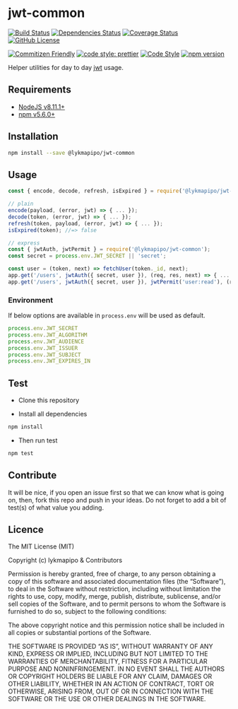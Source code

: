 # jwt-common

[![Build Status](https://app.travis-ci.com/lykmapipo/jwt-common.svg?branch=master)](https://app.travis-ci.com/lykmapipo/jwt-common)
[![Dependencies Status](https://david-dm.org/lykmapipo/jwt-common.svg)](https://david-dm.org/lykmapipo/jwt-common)
[![Coverage Status](https://coveralls.io/repos/github/lykmapipo/jwt-common/badge.svg?branch=master)](https://coveralls.io/github/lykmapipo/jwt-common?branch=master)
[![GitHub License](https://img.shields.io/github/license/lykmapipo/jwt-common)](https://github.com/lykmapipo/jwt-common/blob/master/LICENSE)

[![Commitizen Friendly](https://img.shields.io/badge/commitizen-friendly-brightgreen.svg)](http://commitizen.github.io/cz-cli/)
[![code style: prettier](https://img.shields.io/badge/code_style-prettier-ff69b4.svg)](https://github.com/prettier/prettier)
[![Code Style](https://badgen.net/badge/code%20style/airbnb/ff5a5f?icon=airbnb)](https://github.com/airbnb/javascript)
[![npm version](https://img.shields.io/npm/v/@lykmapipo/jwt-common)](https://www.npmjs.com/package/@lykmapipo/jwt-common)

Helper utilities for day to day [jwt](https://jwt.io/) usage.


## Requirements

- [NodeJS v8.11.1+](https://nodejs.org)
- [npm v5.6.0+](https://www.npmjs.com/)

## Installation

```sh
npm install --save @lykmapipo/jwt-common
```

## Usage

```js
const { encode, decode, refresh, isExpired } = require('@lykmapipo/jwt-common');

// plain
encode(payload, (error, jwt) => { ... });
decode(token, (error, jwt) => { ... });
refresh(token, payload, (error, jwt) => { ... });
isExpired(token); //=> false

// express
const { jwtAuth, jwtPermit } = require('@lykmapipo/jwt-common');
const secret = process.env.JWT_SECRET || 'secret';

const user = (token, next) => fetchUser(token._id, next);
app.get('/users', jwtAuth({ secret, user }), (req, res, next) => { ... });
app.get('/users', jwtAuth({ secret, user }), jwtPermit('user:read'), (req, res, next) => { ... });

```

### Environment
If below options are available in `process.env` will be used as default.
```js
process.env.JWT_SECRET
process.env.JWT_ALGORITHM
process.env.JWT_AUDIENCE
process.env.JWT_ISSUER
process.env.JWT_SUBJECT
process.env.JWT_EXPIRES_IN
```

## Test

- Clone this repository

- Install all dependencies

```sh
npm install
```

- Then run test

```sh
npm test
```

## Contribute

It will be nice, if you open an issue first so that we can know what is going on, then, fork this repo and push in your ideas. Do not forget to add a bit of test(s) of what value you adding.

## Licence

The MIT License (MIT)

Copyright (c) lykmapipo & Contributors

Permission is hereby granted, free of charge, to any person obtaining a copy of this software and associated documentation files (the “Software”), to deal in the Software without restriction, including without limitation the rights to use, copy, modify, merge, publish, distribute, sublicense, and/or sell copies of the Software, and to permit persons to whom the Software is furnished to do so, subject to the following conditions:

The above copyright notice and this permission notice shall be included in all copies or substantial portions of the Software.

THE SOFTWARE IS PROVIDED “AS IS”, WITHOUT WARRANTY OF ANY KIND, EXPRESS OR IMPLIED, INCLUDING BUT NOT LIMITED TO THE WARRANTIES OF MERCHANTABILITY, FITNESS FOR A PARTICULAR PURPOSE AND NONINFRINGEMENT. IN NO EVENT SHALL THE AUTHORS OR COPYRIGHT HOLDERS BE LIABLE FOR ANY CLAIM, DAMAGES OR OTHER LIABILITY, WHETHER IN AN ACTION OF CONTRACT, TORT OR OTHERWISE, ARISING FROM, OUT OF OR IN CONNECTION WITH THE SOFTWARE OR THE USE OR OTHER DEALINGS IN THE SOFTWARE.
